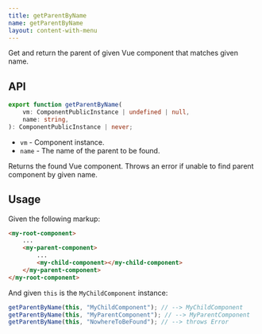 ```yaml
---
title: getParentByName
name: getParentByName
layout: content-with-menu
---
```


Get and return the parent of given Vue component that matches given name.

## API

```ts
export function getParentByName(
    vm: ComponentPublicInstance | undefined | null,
    name: string,
): ComponentPublicInstance | never;
```

- `vm` - Component instance.
- `name` - The name of the parent to be found.

Returns the found Vue component.
Throws an error if unable to find parent component by given name.

## Usage

Given the following markup:

```html static
<my-root-component>
    ...
    <my-parent-component>
        ...
        <my-child-component></my-child-component>
    </my-parent-component>
</my-root-component>
```

And given `this` is the `MyChildComponent` instance:

```ts
getParentByName(this, "MyChildComponent"); // --> MyChildComponent
getParentByName(this, "MyParentComponent"); // --> MyParentComponent
getParentByName(this, "NowhereToBeFound"); // --> throws Error
```

